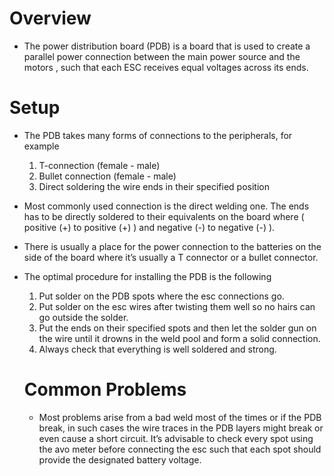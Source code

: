 # Overview

* The power distribution board (PDB) is a board that is used to create a parallel power connection between the main power source and the motors , such that each ESC receives equal voltages across its ends.


# Setup

* The PDB takes many forms of connections to the peripherals, for example
  1. T-connection (female - male)
  2. Bullet connection (female - male)
  3. Direct soldering the wire ends in their specified position 

* Most commonly used connection is the direct welding one. The ends has to be directly soldered to their equivalents on the board where ( positive (+) to positive (+) ) and negative (-) to negative (-) ). 


* There is usually a place for the power connection to the batteries on the side of the board where it’s usually a T connector or a bullet connector.

* The optimal procedure for installing the PDB is the following 
   1. Put solder on the PDB spots where the esc connections go.
   2. Put solder on the esc wires after twisting them well so no hairs can go outside the solder.
   3. Put the ends on their specified spots and then let the solder gun on the wire until it drowns in the weld pool and form a solid connection.
   4. Always check that everything is well soldered and strong.

   
  # Common Problems
   
   * Most problems arise from a bad weld most of the times or if the PDB break, in such cases the wire traces in the PDB layers might break or even cause a short circuit. It’s advisable to check every spot using the avo meter before connecting the esc such that each spot should provide the designated battery voltage.



